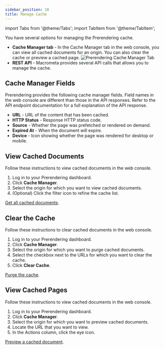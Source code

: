 ```yaml
---
sidebar_position: 10
title: Manage Cache
---
```

import Tabs from '@theme/Tabs';
import TabItem from '@theme/TabItem';

You have several options for managing the Prerendering cache.

- **Cache Manager tab** - In the Cache Manager tab in the web console, you can view all cached documents for an origin. You can also clear the cache or preview a cached page.
  ![Prerendering Cache Manager Tab](/img/prerendering/cache-manager.png)
- **REST API** - Macrometa provides several API calls that allows you to manage the cache.

## Cache Manager Fields

Prerendering provides the following cache manager fields. Field names in the web console are different than those in the API responses. Refer to the API endpoint documentation for a full explanation of the API response.

- **URL** - URL of the content that has been cached.
- **HTTP Status** - Response HTTP status code.
- **Source** - Whether the page was prefetched or rendered on demand.
- **Expired At** - When the document will expire.
- **Device** - Icon showing whether the page was rendered for desktop or mobile.

## View Cached Documents

<Tabs groupId="operating-systems">
<TabItem value="console" label="Web Console">

Follow these instructions to view cached documents in the web console.

1. Log in to your Prerendering dashboard.
2. Click **Cache Manager**.
3. Select the origin for which you want to view cached documents.
4. (Optional) Click the filter icon to refine the cache list.

</TabItem>
<TabItem value="api" label="REST API">

[Get all cached documents](https://www.macrometa.com/docs/apiPrerendering#/paths/api-prerender-v1-origins-origin--cache/get).

</TabItem>
</Tabs>

## Clear the Cache

<Tabs groupId="operating-systems1">
<TabItem value="console" label="Web Console">

Follow these instructions to clear cached documents in the web console.

1. Log in to your Prerendering dashboard.
2. Click **Cache Manager**.
3. Select the origin for which you want to purge cached documents.
4. Select the checkbox next to the URLs for which you want to clear the cache.
5. Click **Clear Cache**.

</TabItem>
<TabItem value="api" label="REST API">

[Purge the cache](https://www.macrometa.com/docs/apiPrerendering#/paths/api-prerender-v1-origins-origin--cache-purge/post).

</TabItem>
</Tabs>

## View Cached Pages

<Tabs groupId="operating-systems2">
<TabItem value="console" label="Web Console">

Follow these instructions to view cached documents in the web console.

1. Log in to your Prerendering dashboard.
2. Click **Cache Manager**.
3. Select the origin for which you want to preview cached documents.
4. Locate the URL that you want to view.
5. In the Actions column, click the eye icon.

</TabItem>
<TabItem value="api" label="REST API">

[Preview a cached document](https://www.macrometa.com/docs/apiPrerendering#/paths/api-prerender-v1-origins-origin--cache--cacheKey--preview/get).

</TabItem>
</Tabs>
